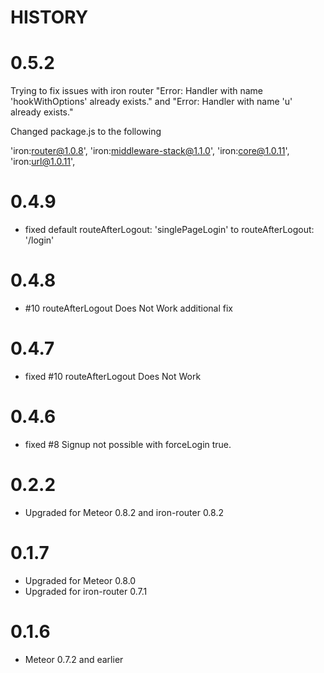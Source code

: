 HISTORY
========

0.5.2
=====
Trying to fix issues with iron router "Error: Handler with name 'hookWithOptions' already exists." and "Error: Handler with name 'u' already exists."

Changed package.js to the following

'iron:router@1.0.8',
'iron:middleware-stack@1.1.0',
'iron:core@1.0.11',
'iron:url@1.0.11',



0.4.9
=====
* fixed default routeAfterLogout: 'singlePageLogin' to routeAfterLogout: '/login'

0.4.8
======
* #10 routeAfterLogout Does Not Work additional fix

0.4.7
======
* fixed #10 routeAfterLogout Does Not Work

0.4.6
======
* fixed #8 Signup not possible with forceLogin true.

0.2.2
======
* Upgraded for Meteor 0.8.2 and iron-router 0.8.2

0.1.7
======
* Upgraded for Meteor 0.8.0
* Upgraded for iron-router 0.7.1

0.1.6
======
* Meteor 0.7.2 and earlier
